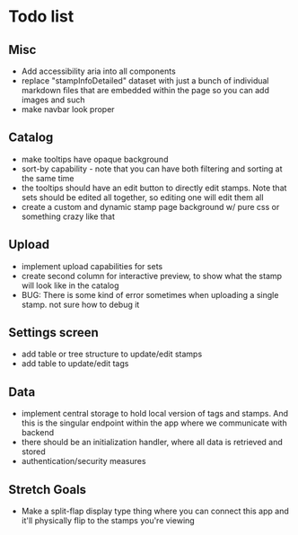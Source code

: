 # Todo list

## Misc

- Add accessibility aria into all components
- replace "stampInfoDetailed" dataset with just a bunch of individual markdown
  files that are embedded within the page so you can add images and such
- make navbar look proper

## Catalog

- make tooltips have opaque background
- sort-by capability - note that you can have both filtering and sorting at the
  same time
- the tooltips should have an edit button to directly edit stamps. Note that
  sets should be edited all together, so editing one will edit them all
- create a custom and dynamic stamp page background w/ pure css or something
  crazy like that

## Upload

- implement upload capabilities for sets
- create second column for interactive preview, to show what the stamp will look
  like in the catalog
- BUG: There is some kind of error sometimes when uploading a single stamp. not
  sure how to debug it

## Settings screen

- add table or tree structure to update/edit stamps
- add table to update/edit tags

## Data

- implement central storage to hold local version of tags and stamps. And this
  is the singular endpoint within the app where we communicate with backend
- there should be an initialization handler, where all data is retrieved and
  stored
- authentication/security measures

## Stretch Goals

- Make a split-flap display type thing where you can connect this app and it'll
  physically flip to the stamps you're viewing
